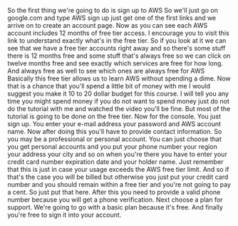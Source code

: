 
So the first thing we're going to do is sign up to AWS
So we'll just go on google.com and type AWS sign up just get one of the first links and we arrive
on to create an account page.
Now as you can see each AWS account includes 12 months of free tier access.
I encourage you to visit this link to understand exactly what's in the free tier.
So if you look at it we can see that we have a free tier accounts right away and so there's some stuff
there is 12 months free and some stuff that's always free so we can click on twelve months free and see
exactly which services are free for how long.
And always free as well to see which ones are always free for AWS
Basically this free tier allows us to learn AWS without spending a dime.
Now that is a chance that you'll spend a little bit of money with me I would suggest you make it 10
to 20 dollar budget for this course.
I will tell you any time you might spend money if you do not want to spend money just do not do the
tutorial with me and watched the video you'll be fine.
But most of the tutorial is going to be done on the free tier.
Now for the console.
You just sign up.
You enter your e-mail address your password and AWS account name.
Now after doing this you'll have to provide contact information.
So you may be a professional or personal account.
You can just choose that you get personal accounts and you put your phone number your region your address
your city and so on when you're there you have to enter your credit card number expiration date and
your holder name.
Just remember that this is just in case your usage exceeds the AWS free tier limit.
And so if that's the case you will be billed but otherwise you just put your credit card number and you
should remain within a free tier and you're not going to pay a cent.
So just put that here. After this you need to provide a valid phone number because you will get a phone
verification.
Next choose a plan for support.
We're going to go with a basic plan because it's free.
And finally you're free to sign it into your account.